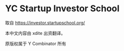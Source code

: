 # YC Startup Investor School

取自 https://investor.startupschool.org/

本中文内容由 xdite 出资翻译。

原版权属于 Y Combinator 所有

